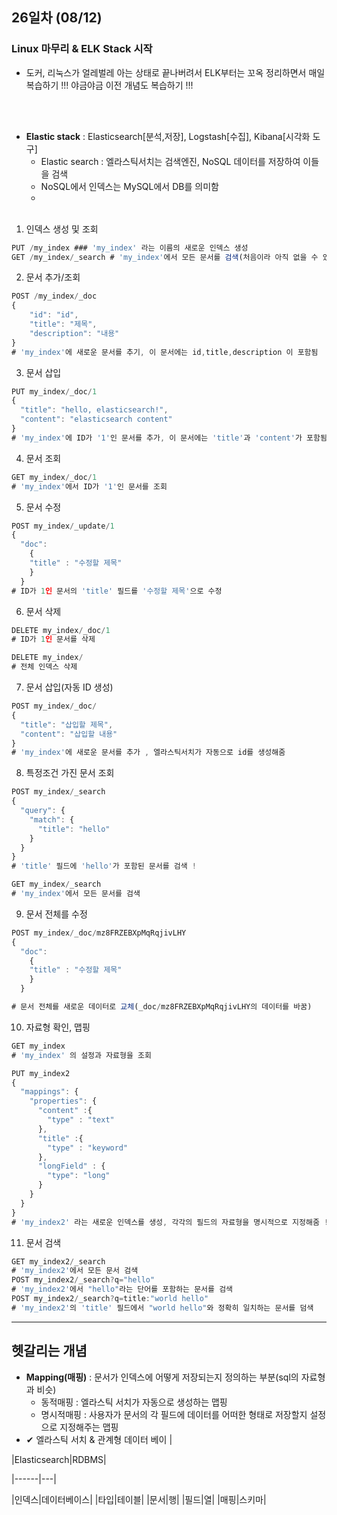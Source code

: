 ## 26일차 (08/12)
### Linux 마무리 & ELK Stack 시작
- 도커, 리눅스가 얼레벌레 아는 상태로 끝나버려서 ELK부터는 꼬옥 정리하면서 매일 복습하기 !!! 야금야금 이전 개념도 복습하기 !!!

<br><br>
- **Elastic stack** : Elasticsearch[분석,저장], Logstash[수집], Kibana[시각화 도구]
  - Elastic search : 엘라스틱서치는 검색엔진, NoSQL 데이터를 저장하여 이들을 검색
  - NoSQL에서 인덱스는 MySQL에서 DB를 의미함
  - <br><br>
1. 인덱스 생성 및 조회
```JavaScript
PUT /my_index ### 'my_index' 라는 이름의 새로운 인덱스 생성
GET /my_index/_search # 'my_index'에서 모든 문서를 검색(처음이라 아직 없을 수 있다)
```

2. 문서 추가/조회
```JavaScript
POST /my_index/_doc
{
    "id": "id",
    "title": "제목",
    "description": "내용"
}
# 'my_index'에 새로운 문서를 추기, 이 문서에는 id,title,description 이 포함됨
```

3. 문서 삽입
```JavaScript
PUT my_index/_doc/1
{
  "title": "hello, elasticsearch!",
  "content": "elasticsearch content"
}
# 'my_index'에 ID가 '1'인 문서를 추가, 이 문서에는 'title'과 'content'가 포함됨
```

4. 문서 조회
```JavaScript
GET my_index/_doc/1
# 'my_index'에서 ID가 '1'인 문서를 조회
```

5. 문서 수정
```JavaScript
POST my_index/_update/1
{
  "doc": 
    {
    "title" : "수정할 제목"
    }
  }
# ID가 1인 문서의 'title' 필드를 '수정할 제목'으로 수정
```

6. 문서 삭제
```JavaScript
DELETE my_index/_doc/1
# ID가 1인 문서를 삭제

DELETE my_index/
# 전체 인덱스 삭제
```

7. 문서 삽입(자동 ID 생성)
```JavaScript
POST my_index/_doc/
{
  "title": "삽입할 제목",
  "content": "삽입할 내용"
}
# 'my_index'에 새로운 문서를 추가 , 엘라스틱서치가 자동으로 id를 생성해줌
```

8. 특정조건 가진 문서 조회
```JavaScript
POST my_index/_search
{
  "query": {
    "match": {
      "title": "hello"
    }
  } 
}
# 'title' 필드에 'hello'가 포함된 문서를 검색 !

GET my_index/_search
# 'my_index'에서 모든 문서를 검색
```

9. 문서 전체를 수정
```JavaScript
POST my_index/_doc/mz8FRZEBXpMqRqjivLHY
{
  "doc": 
    {
    "title" : "수정할 제목"
    }
  }

# 문서 전체를 새로운 데이터로 교체(_doc/mz8FRZEBXpMqRqjivLHY의 데이터를 바꿈)
```

10. 자료형 확인, 맵핑
```JavaScript
GET my_index
# 'my_index' 의 설정과 자료형을 조회

PUT my_index2
{
  "mappings": {
    "properties": {
      "content" :{
        "type" : "text"
      },
      "title" :{
        "type" : "keyword"
      },
      "longField" : {
        "type": "long"
      }
    }
  }
}
# 'my_index2' 라는 새로운 인덱스를 생성, 각각의 필드의 자료형을 명시적으로 지정해줌 !
```

11. 문서 검색
```JavaScript
GET my_index2/_search
# 'my_index2'에서 모든 문서 검색
POST my_index2/_search?q="hello"
# 'my_index2'에서 "hello"라는 단어를 포함하는 문서를 검색
POST my_index2/_search?q=title:"world hello"
# 'my_index2'의 'title' 필드에서 "world hello"와 정확히 일치하는 문서를 덤색
```

---
헷갈리는 개념
---
- **Mapping(매핑)** : 문서가 인덱스에 어떻게 저장되는지 정의하는 부분(sql의 자료형과 비슷)
  - 동적매핑 : 엘라스틱 서치가 자동으로 생성하는 맵핑
  - 명시적매핑 : 사용자가 문서의 각 필드에 데이터를 어떠한 형태로 저장할지 설정으로 지정해주는 맵핑
- ✔ 엘라스틱 서치 & 관계형 데이터 베이 |

|Elasticsearch|RDBMS|

|------|---|

|인덱스|데이터베이스|
|타입|테이블|
|문서|행|
|필드|열|
|매핑|스키마|


